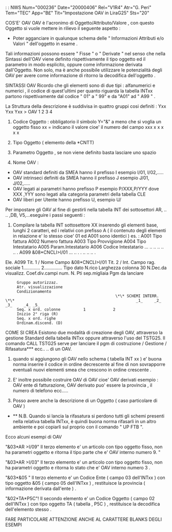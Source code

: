  :  : NWS Num="000236" Date="20000406" Rel="V1R4" Atr="G. Peri" Tem="TEC" App="B£" Tit="Impostazione OAV in LiraG25" Sts="20"

COS'E'  OAV
OAV  è l'acronimo di Oggetto/Attributo/Valore , con questo Oggetto  si vuole mettere in rilievo il
seguente aspetto  : 
 - Poter agganciare in qualunque schema delle " Informazioni Attributi e/o Valori " dell'oggetto in
esame .

Tali informazioni possono essere  " Fisse " o " Derivate "   nel senso che nella Sintassi dell'OAV
viene definito rispettivamente il tipo oggetto ed il parametro in modo esplicito,  oppure come informazione derivata dall'Oggetto.
Non solo, ma è anche possibile utilizzare le potenzialità degli OAV per avere come informazione di
ritorno la decodifica dell'oggetto .


SINTASSI    OAV
Ricordo che gli elementi sono di due tipi   :  alfanumerici e numerici , il codice di quest'ultimi per quanto riguarda la tabella INTxx  partono  rispettivamente dal codice " 01"  a " 99"  e da "A01"  ad  " A99 " .

La Struttura della descrizione  è suddivisa  in quattro gruppi cosi definiti   : 
   Yxx      Yxx     Yxx   >   OAV
   1        2        3         4

1)  Codice Oggetto  :  obbligatorio il simbolo Y="&" a meno che si voglia un oggetto fisso
                                         xx = indicano il valore cioe' il numero del campo xxx x x x  x x


2)  Tipo Oggetto ( elemento della \*CNTT)

3)  Parametro Oggetto , se non viene definito basta lasciare uno spazio

4)  Nome OAV  : 
   -  OAV standard definiti da SMEA hanno il prefisso I  esempio  I/01, I/02,.....
   -  OAV intrinseci definiti da SMEA hanno il prefisso J esempio  J/01, J/02,.....
   -  OAV legati ai parametri hanno prefisso P esempio P/XXX,P/YYY dove XXX ,YYY sono legati alla categoria parametri della tabella CLE
   - OAV liberi per Utente hanno prefisso U, esempio   U/<nome pgm>


Per impostare gli OAV al fine di gestirli nella tabella INT dei sottosettori AR, .. .. ,DB, V5,...eseguire i passi seguenti  : 

1) Compilare la tabella  INT sottosettore XX inserendo gli elementi base, lunghi 2 caratteri,  ed i
relativi con prefisso A ( il contenuto degli elementi in relazione e' lo stesso cioe' 01 ed A001 sono identici ) es. : 
A001            Tipo fattura
A002            Numero fattura
A003            Tipo Provvigione
A004            Tipo Intestatario
A005            Param.Intestatario
A006            Codice Intestatario
... .. .. .. .. .. .
 A099            &08\*CNCLI>I/01
 ... .. . . .. .. .. .

 Ele. A099
         Tit. 1 / Nome Campo       &08\*CNCLI>I/01
         Tit. 2 / Int. Campo               rag. sociale
                                                   1............. 2..............
         Tipo dato N.rico                  Larghezza colonna    30
         N.Dec.da visualizz.
         Coef.div.campi num.
         N. Pti sep.migliaia               Pgm da lanciare

         Gruppo autorizzaz.
         Atr. visualizzazione
         Condizionamento
                                                    \*\* SCHEMI INTERR. \*\*                                                     _1_     _2_     _3_     _4_ _5_
         Seq. x ord. colonne          1            2
         Inizio 2° riga (R)
         Seq. x ord. righe
         Ordinam.discend. (D)




COME SI CREA
Esistono due modalità di creazione degli OAV, attraverso la gestione Standard della tabella INTxx oppure attraverso l'uso del TSTG25.
Il comando CALL  TSTG25  serve per lanciare il pgm di costruzione / Gestione / Rifasatura\*\*\*  ecc..
..  di un OAV.
1)  quando si aggiungono gli OAV nello schema  ( tabella INT xx ) e' buona norma inserire il codice
in ordine decrescente al fine di non sovrapporre eventuali nuovi elementi smea che crescono in ordine crescente .

2) E' inoltre possibile costruire OAV di OAV cioe' OAV derivati
 esempio  :  OAV ente di fatturazione, OAV derivato puo' essere la provincia , il numero di telefono
ecc.....

3) Posso avere anche la descrizione di un Oggetto ( caso particolare di OAV )

- \*\* N.B.
Quando si lancia la rifasatura si perdono tutti gli schemi presenti nella relativa tabella INTxx, è
quindi buona norma rifasarli in un altro ambiente e poi copiarli sul proprio con il comando " UP FTB ".



Ecco alcuni esempi di OAV

"&03\*AR   >I/09"   Il terzo elemento e' un articolo con tipo oggetto fisso, non ha parametri oggetto e ritorna il tipo parte che e' OAV interno numero 9. "

"&03\*AR   >I/03"  Il terzo elemento e' un articolo con tipo oggetto fisso, non ha parametri oggetto
e ritorna  lo stato che e' OAV interno numero 3 .

"&03\*&05 "           Il terzo elemento e' un Codice Ente  ( campo 03 dell'INTxx ) con tipo oggetto
&05 ( campo 05 dell'INTxx ) , restituisce la  provincia ( informazione derivata dall'ente ) .

"&02\*TA\*P5C"!    Il secondo elemento e' un Codice Oggetto  ( campo 02 dell'INTxx ) con tipo oggetto
TA  ( tabella , P5C ) , restituisce la  decodifica dell'elemento stesso .

FARE PARTICOLARE ATTENZIONE ANCHE AL CARATTERE BLANKS DEGLI ESEMPI








